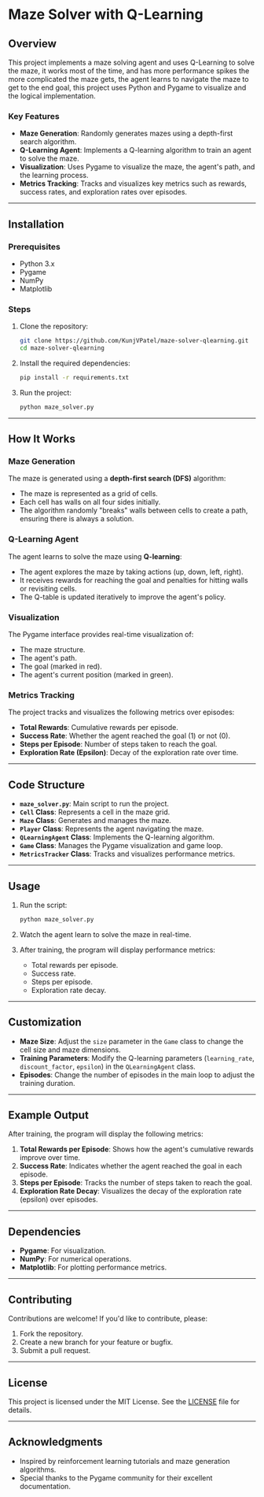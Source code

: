 # **Maze Solver with Q-Learning**

## **Overview**
This project implements a maze solving agent and uses Q-Learning to solve the maze, it works most of the time, and has more performance spikes the more complicated the maze gets, the agent learns to navigate the maze to get to the end goal, this project uses Python and Pygame to visualize and the logical implementation.

### **Key Features**
- **Maze Generation**: Randomly generates mazes using a depth-first search algorithm.
- **Q-Learning Agent**: Implements a Q-learning algorithm to train an agent to solve the maze.
- **Visualization**: Uses Pygame to visualize the maze, the agent's path, and the learning process.
- **Metrics Tracking**: Tracks and visualizes key metrics such as rewards, success rates, and exploration rates over episodes.

---

## **Installation**

### **Prerequisites**
- Python 3.x
- Pygame
- NumPy
- Matplotlib

### **Steps**
1. Clone the repository:
   ```bash
   git clone https://github.com/KunjVPatel/maze-solver-qlearning.git
   cd maze-solver-qlearning
   ```

2. Install the required dependencies:
   ```bash
   pip install -r requirements.txt
   ```

3. Run the project:
   ```bash
   python maze_solver.py
   ```

---

## **How It Works**

### **Maze Generation**
The maze is generated using a **depth-first search (DFS)** algorithm:
- The maze is represented as a grid of cells.
- Each cell has walls on all four sides initially.
- The algorithm randomly "breaks" walls between cells to create a path, ensuring there is always a solution.

### **Q-Learning Agent**
The agent learns to solve the maze using **Q-learning**:
- The agent explores the maze by taking actions (up, down, left, right).
- It receives rewards for reaching the goal and penalties for hitting walls or revisiting cells.
- The Q-table is updated iteratively to improve the agent's policy.

### **Visualization**
The Pygame interface provides real-time visualization of:
- The maze structure.
- The agent's path.
- The goal (marked in red).
- The agent's current position (marked in green).

### **Metrics Tracking**
The project tracks and visualizes the following metrics over episodes:
- **Total Rewards**: Cumulative rewards per episode.
- **Success Rate**: Whether the agent reached the goal (1) or not (0).
- **Steps per Episode**: Number of steps taken to reach the goal.
- **Exploration Rate (Epsilon)**: Decay of the exploration rate over time.

---

## **Code Structure**
- **`maze_solver.py`**: Main script to run the project.
- **`Cell` Class**: Represents a cell in the maze grid.
- **`Maze` Class**: Generates and manages the maze.
- **`Player` Class**: Represents the agent navigating the maze.
- **`QLearningAgent` Class**: Implements the Q-learning algorithm.
- **`Game` Class**: Manages the Pygame visualization and game loop.
- **`MetricsTracker` Class**: Tracks and visualizes performance metrics.

---

## **Usage**
1. Run the script:
   ```bash
   python maze_solver.py
   ```

2. Watch the agent learn to solve the maze in real-time.

3. After training, the program will display performance metrics:
   - Total rewards per episode.
   - Success rate.
   - Steps per episode.
   - Exploration rate decay.

---

## **Customization**
- **Maze Size**: Adjust the `size` parameter in the `Game` class to change the cell size and maze dimensions.
- **Training Parameters**: Modify the Q-learning parameters (`learning_rate`, `discount_factor`, `epsilon`) in the `QLearningAgent` class.
- **Episodes**: Change the number of episodes in the main loop to adjust the training duration.

---

## **Example Output**
After training, the program will display the following metrics:
1. **Total Rewards per Episode**: Shows how the agent's cumulative rewards improve over time.
2. **Success Rate**: Indicates whether the agent reached the goal in each episode.
3. **Steps per Episode**: Tracks the number of steps taken to reach the goal.
4. **Exploration Rate Decay**: Visualizes the decay of the exploration rate (epsilon) over episodes.

---

## **Dependencies**
- **Pygame**: For visualization.
- **NumPy**: For numerical operations.
- **Matplotlib**: For plotting performance metrics.

---

## **Contributing**
Contributions are welcome! If you'd like to contribute, please:
1. Fork the repository.
2. Create a new branch for your feature or bugfix.
3. Submit a pull request.

---

## **License**
This project is licensed under the MIT License. See the [LICENSE](LICENSE) file for details.

---

## **Acknowledgments**
- Inspired by reinforcement learning tutorials and maze generation algorithms.
- Special thanks to the Pygame community for their excellent documentation.